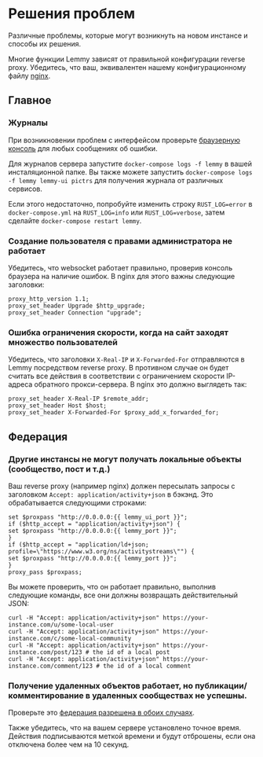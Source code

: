 # Решения проблем

Различные проблемы, которые могут возникнуть на новом инстансе и способы их решения.

Многие функции Lemmy зависят от правильной конфигурации reverse proxy. Убедитесь, что ваш, эквивалентен нашему конфигурационному файлу [nginx](https://github.com/LemmyNet/lemmy/blob/main/ansible/templates/nginx.conf).

## Главное

### Журналы

При возникновении проблем с интерфейсом проверьте [браузерную консоль](https://webmasters.stackexchange.com/a/77337) для любых сообщениях об ошибки.

Для журналов сервера запустите `docker-compose logs -f lemmy` в вашей инсталяционной папке. Вы также можете запустить `docker-compose logs -f lemmy lemmy-ui pictrs` для получения журнала от различных сервисов.

Если этого недостаточно, попробуйте изменить строку `RUST_LOG=error` в `docker-compose.yml` на `RUST_LOG=info` или `RUST_LOG=verbose`, затем сделайте `docker-compose restart lemmy`.

### Создание пользователя с правами администратора не работает

Убедитесь, что websocket работает правильно, проверив консоль браузера на наличие ошибок. В nginx для этого важны следующие заголовки:

```
proxy_http_version 1.1;
proxy_set_header Upgrade $http_upgrade;
proxy_set_header Connection "upgrade";
```

### Ошибка ограничения скорости, когда на сайт заходят множество пользователей

Убедитесь, что заголовки `X-Real-IP` и `X-Forwarded-For` отправляются в Lemmy посредством reverse proxy. В противном случае он будет считать все действия в соответствии с ограничением скорости IP-адреса обратного прокси-сервера. В nginx это должно выглядеть так:

```
proxy_set_header X-Real-IP $remote_addr;
proxy_set_header Host $host;
proxy_set_header X-Forwarded-For $proxy_add_x_forwarded_for;
```

## Федерация

### Другие инстансы не могут получать локальные объекты (сообщество, пост и т.д.)

Ваш reverse proxy (например nginx) должен пересылать запросы с заголовком `Accept: application/activity+json` в бэкэнд. Это обрабатывается следующими строками:

```
set $proxpass "http://0.0.0.0:{{ lemmy_ui_port }}";
if ($http_accept = "application/activity+json") {
set $proxpass "http://0.0.0.0:{{ lemmy_port }}";
}
if ($http_accept = "application/ld+json; profile=\"https://www.w3.org/ns/activitystreams\"") {
set $proxpass "http://0.0.0.0:{{ lemmy_port }}";
}
proxy_pass $proxpass;
```

Вы можете проверить, что он работает правильно, выполнив следующие команды, все они должны возвращать действительный JSON:

```
curl -H "Accept: application/activity+json" https://your-instance.com/u/some-local-user
curl -H "Accept: application/activity+json" https://your-instance.com/c/some-local-community
curl -H "Accept: application/activity+json" https://your-instance.com/post/123 # the id of a local post
curl -H "Accept: application/activity+json" https://your-instance.com/comment/123 # the id of a local comment
```

### Получение удаленных объектов работает, но публикации/комментирование в удаленных сообществах не успешны.

Проверьте это [федерация разрешена в обоих случаях](../federation/administration.md#instance-allowlist-and-blocklist).

Также убедитесь, что на вашем сервере установлено точное время. Действия подписываются меткой времени и будут отброшены, если она отключена более чем на 10 секунд.
